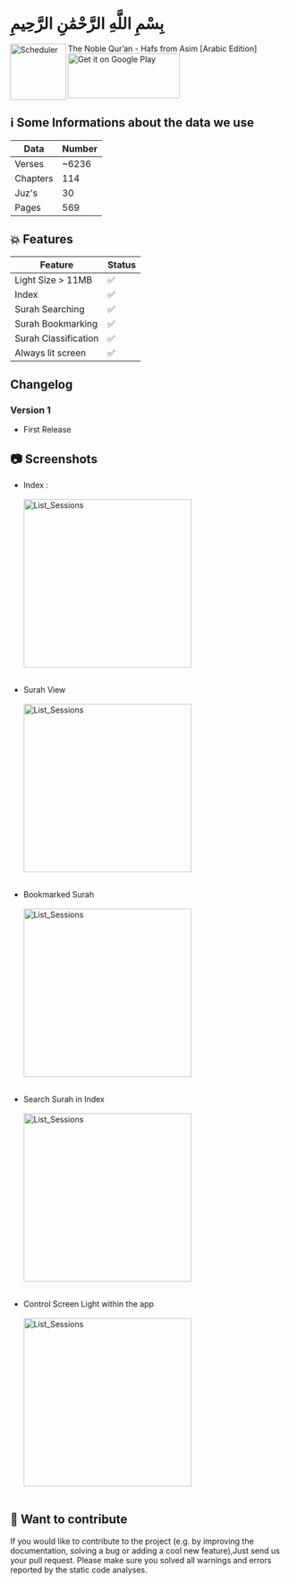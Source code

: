 # بِسْمِ اللَّهِ الرَّحْمَٰنِ الرَّحِيمِ
<img  align="left" alt="Scheduler" src="https://github.com/HoussemTN/Al-quran-Al-karim/blob/master/assets/images/logo.png?raw=true" heigth="100px" width="100px"/>
The Noble Qur’an - Hafs from Asim [Arabic Edition] 
<br>
 <a href='https://play.google.com/store/apps/details?id=com.brains404.quran&pcampaignid=MKT-Other-global-all-co-prtnr-py-PartBadge-Mar2515-1'><img  align="center" width='200' height='80' alt='Get it on Google Play' src='https://play.google.com/intl/en_us/badges/images/generic/en_badge_web_generic.png'/></a>
 
## :information_source: Some Informations about the data we use
|Data |Number|
|-------------|-------------|
|Verses |~6236|
|Chapters |114|
|Juz's |30|
|Pages|569|

## :boom: Features

| Feature |Status|
|-------------|--------------|
| Light Size > 11MB |:white_check_mark:|
|  Index |:white_check_mark:|
|  Surah Searching |:white_check_mark:|
|  Surah Bookmarking |:white_check_mark:|
|  Surah Classification |:white_check_mark:|
|  Always lit screen |:white_check_mark:|

## Changelog
### Version 1
 * First Release

## :camera: Screenshots

* Index  : <br/> <br/>
  <img  alt="List_Sessions" src="https://github.com/HoussemTN/Al-quran-Al-karim/blob/master/screenshots/index.jpeg?raw=true"          heigth="250px" width="300px"/>
    <br/>    <br/>
    
* Surah View  <br/> <br/>
  <img  alt="List_Sessions" src="https://github.com/HoussemTN/Al-quran-Al-karim/blob/master/screenshots/surahView.jpeg?raw=true"          heigth="250px" width="300px"/>
    <br/>    <br/>
    
* Bookmarked Surah <br/> <br/>
  <img  alt="List_Sessions" src="https://github.com/HoussemTN/Al-quran-Al-karim/blob/master/screenshots/bookmark.jpeg?raw=true"          heigth="250px" width="300px"/>
    <br/>    <br/>
    
    
* Search Surah in Index <br/> <br/>
  <img  alt="List_Sessions" src="https://github.com/HoussemTN/Al-quran-Al-karim/blob/master/screenshots/searchSurah.jpeg?raw=true"          heigth="250px" width="300px"/>
    <br/>    <br/>
    
* Control Screen Light within the app <br/> <br/>
  <img  alt="List_Sessions" src="https://github.com/HoussemTN/Al-quran-Al-karim/blob/master/screenshots/controlLight.jpeg?raw=true"          heigth="250px" width="300px"/>
    <br/>    <br/>
    

   
 ## :gift_heart: Want to contribute
If you would like to contribute to the project (e.g. by improving the documentation, solving a bug or adding a cool new feature),Just send us your pull request. Please make sure you solved all warnings and errors reported by the static code analyses.


